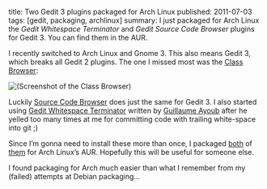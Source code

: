 title: Two Gedit 3 plugins packaged for Arch Linux
published: 2011-07-03
tags: [gedit, packaging, archlinux]
summary:
    I just packaged for Arch Linux the *Gedit Whitespace Terminator* and
    *Gedit Source Code Browser* plugins for Gedit 3. You can find them in
    the AUR.

I recently switched to Arch Linux and Gnome 3. This also means Gedit 3,
which breaks all Gedit 2 plugins. The one I missed most was the
[Class Browser](http://www.stambouliote.de/projects/gedit_plugins.html):

![(Screenshot of the Class Browser)](http://www.stambouliote.de/projects/img/gedit-classbrowser-070122.png)

Luckily [Source Code Browser](https://github.com/Quixotix/gedit-source-code-browser/)
does just the same for Gedit 3. I also started using
[Gedit Whitespace Terminator](https://gitorious.org/gedit-whitespace-terminator)
written by [Guillaume Ayoub](http://community.kozea.org/blog) after he yelled
too many times at me for committing code with trailing white-space into git ;)

Since I’m gonna need to install these more than once, I packaged
[both](http://aur.archlinux.org/packages.php?ID=50409) of
[them](http://aur.archlinux.org/packages.php?ID=50407) for Arch Linux’s AUR.
Hopefully this will be useful for someone else.

I found packaging for Arch much easier than what I remember from my (failed)
attempts at Debian packaging…
